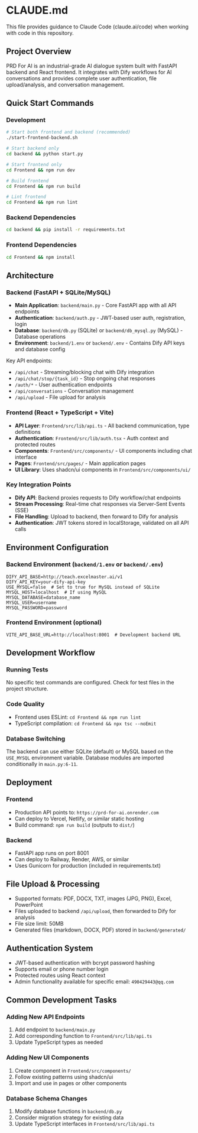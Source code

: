 # CLAUDE.md

This file provides guidance to Claude Code (claude.ai/code) when working with code in this repository.

## Project Overview

PRD For AI is an industrial-grade AI dialogue system built with FastAPI backend and React frontend. It integrates with Dify workflows for AI conversations and provides complete user authentication, file upload/analysis, and conversation management.

## Quick Start Commands

### Development
```bash
# Start both frontend and backend (recommended)
./start-frontend-backend.sh

# Start backend only
cd backend && python start.py

# Start frontend only  
cd Frontend && npm run dev

# Build frontend
cd Frontend && npm run build

# Lint frontend
cd Frontend && npm run lint
```

### Backend Dependencies
```bash
cd backend && pip install -r requirements.txt
```

### Frontend Dependencies
```bash
cd Frontend && npm install
```

## Architecture

### Backend (FastAPI + SQLite/MySQL)
- **Main Application**: `backend/main.py` - Core FastAPI app with all API endpoints
- **Authentication**: `backend/auth.py` - JWT-based user auth, registration, login
- **Database**: `backend/db.py` (SQLite) or `backend/db_mysql.py` (MySQL) - Database operations
- **Environment**: `backend/1.env` or `backend/.env` - Contains Dify API keys and database config

Key API endpoints:
- `/api/chat` - Streaming/blocking chat with Dify integration
- `/api/chat/stop/{task_id}` - Stop ongoing chat responses
- `/auth/*` - User authentication endpoints
- `/api/conversations` - Conversation management
- `/api/upload` - File upload for analysis

### Frontend (React + TypeScript + Vite)
- **API Layer**: `Frontend/src/lib/api.ts` - All backend communication, type definitions
- **Authentication**: `Frontend/src/lib/auth.tsx` - Auth context and protected routes
- **Components**: `Frontend/src/components/` - UI components including chat interface
- **Pages**: `Frontend/src/pages/` - Main application pages
- **UI Library**: Uses shadcn/ui components in `Frontend/src/components/ui/`

### Key Integration Points
- **Dify API**: Backend proxies requests to Dify workflow/chat endpoints
- **Stream Processing**: Real-time chat responses via Server-Sent Events (SSE)
- **File Handling**: Upload to backend, then forward to Dify for analysis
- **Authentication**: JWT tokens stored in localStorage, validated on all API calls

## Environment Configuration

### Backend Environment (`backend/1.env` or `backend/.env`)
```env
DIFY_API_BASE=http://teach.excelmaster.ai/v1
DIFY_API_KEY=your-dify-api-key
USE_MYSQL=false  # Set to true for MySQL instead of SQLite
MYSQL_HOST=localhost  # If using MySQL
MYSQL_DATABASE=database_name
MYSQL_USER=username
MYSQL_PASSWORD=password
```

### Frontend Environment (optional)
```env
VITE_API_BASE_URL=http://localhost:8001  # Development backend URL
```

## Development Workflow

### Running Tests
No specific test commands are configured. Check for test files in the project structure.

### Code Quality
- Frontend uses ESLint: `cd Frontend && npm run lint`
- TypeScript compilation: `cd Frontend && npx tsc --noEmit`

### Database Switching
The backend can use either SQLite (default) or MySQL based on the `USE_MYSQL` environment variable. Database modules are imported conditionally in `main.py:6-11`.

## Deployment

### Frontend
- Production API points to: `https://prd-for-ai.onrender.com` 
- Can deploy to Vercel, Netlify, or similar static hosting
- Build command: `npm run build` (outputs to `dist/`)

### Backend  
- FastAPI app runs on port 8001
- Can deploy to Railway, Render, AWS, or similar
- Uses Gunicorn for production (included in requirements.txt)

## File Upload & Processing
- Supported formats: PDF, DOCX, TXT, images (JPG, PNG), Excel, PowerPoint
- Files uploaded to backend `/api/upload`, then forwarded to Dify for analysis
- File size limit: 50MB
- Generated files (markdown, DOCX, PDF) stored in `backend/generated/`

## Authentication System
- JWT-based authentication with bcrypt password hashing
- Supports email or phone number login
- Protected routes using React context
- Admin functionality available for specific email: `490429443@qq.com`

## Common Development Tasks

### Adding New API Endpoints
1. Add endpoint to `backend/main.py`
2. Add corresponding function to `Frontend/src/lib/api.ts`
3. Update TypeScript types as needed

### Adding New UI Components
1. Create component in `Frontend/src/components/`
2. Follow existing patterns using shadcn/ui
3. Import and use in pages or other components

### Database Schema Changes
1. Modify database functions in `backend/db.py`
2. Consider migration strategy for existing data
3. Update TypeScript interfaces in `Frontend/src/lib/api.ts`